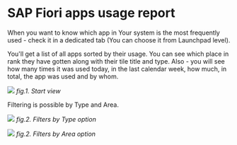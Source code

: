# SAP Fiori apps usage report

When you want to know which app in Your system is the most frequently used - check it in a dedicated tab (You can choose it from Launchpad level). 

You'll get a list of all apps sorted by their usage. You can see which place in rank they have gotten along with their tile title and type. Also - you will see how many times it was used today, in the last calendar week, how much, in total, the app was used and by whom. 

![](/res/most_frequently_used_list.png)
*fig.1. Start view*

Filtering is possible by Type and Area. 

![](/res/most_frequently_used_filtering_type.png)
*fig.2. Filters by Type option*

![](/res/most_frequently_used_filtering_area.png)
*fig.2. Filters by Area option*

